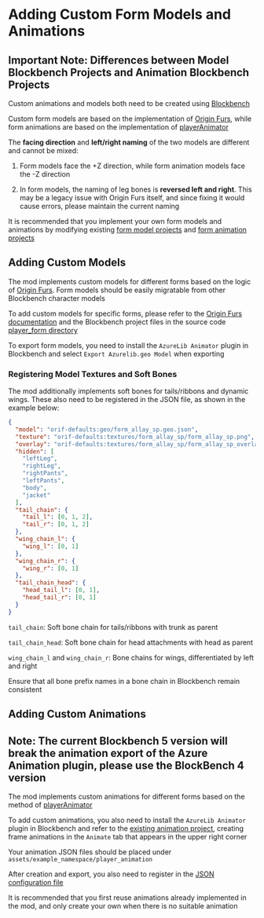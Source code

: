 # Adding Custom Form Models and Animations

## Important Note: Differences between Model Blockbench Projects and Animation Blockbench Projects

Custom animations and models both need to be created using [Blockbench](https://www.blockbench.net/)

Custom form models are based on the implementation of [Origin Furs](https://modrinth.com/mod/origin-furs), while form animations are based on the implementation of [playerAnimator](https://modrinth.com/mod/playeranimator)

The **facing direction** and **left/right naming** of the two models are different and cannot be mixed:

1. Form models face the +Z direction, while form animation models face the -Z direction

2. In form models, the naming of leg bones is **reversed left and right**. This may be a legacy issue with Origin Furs itself, and since fixing it would cause errors, please maintain the current naming

It is recommended that you implement your own form models and animations by modifying existing [form model projects](https://github.com/onixary/shape-shifter-curse-fabric/blob/master/3d_models/player_form/axolotl/form_axolotl_2.bbmodel) and [form animation projects](https://github.com/onixary/shape-shifter-curse-fabric/blob/master/3d_models/player_form/0_common/feral_form/animation/form_feral_common_anim.bbmodel)

## Adding Custom Models

The mod implements custom models for different forms based on the logic of [Origin Furs](https://modrinth.com/mod/origin-furs). Form models should be easily migratable from other Blockbench character models

To add custom models for specific forms, please refer to the [Origin Furs documentation](https://originalfur.readthedocs.io/en/latest/) and the Blockbench project files in the source code [player_form directory](https://github.com/onixary/shape-shifter-curse-fabric/tree/master/3d_models/player_form)

To export form models, you need to install the `AzureLib Animator` plugin in Blockbench and select `Export Azurelib.geo Model` when exporting

### Registering Model Textures and Soft Bones

The mod additionally implements soft bones for tails/ribbons and dynamic wings. These also need to be registered in the JSON file, as shown in the example below:

```json
{
  "model": "orif-defaults:geo/form_allay_sp.geo.json",
  "texture": "orif-defaults:textures/form_allay_sp/form_allay_sp.png",
  "overlay": "orif-defaults:textures/form_allay_sp/form_allay_sp_overlay.png",
  "hidden": [
    "leftLeg",
    "rightLeg",
    "rightPants",
    "leftPants",
    "body",
    "jacket"
  ],
  "tail_chain": {
    "tail_l": [0, 1, 2],
    "tail_r": [0, 1, 2]
  },
  "wing_chain_l": {
    "wing_l": [0, 1]
  },
  "wing_chain_r": {
    "wing_r": [0, 1]
  },
  "tail_chain_head": {
    "head_tail_l": [0, 1],
    "head_tail_r": [0, 1]
  }
}
```

`tail_chain`: Soft bone chain for tails/ribbons with trunk as parent

`tail_chain_head`: Soft bone chain for head attachments with head as parent

`wing_chain_l` and `wing_chain_r`: Bone chains for wings, differentiated by left and right

Ensure that all bone prefix names in a bone chain in Blockbench remain consistent

## Adding Custom Animations

## Note: The current Blockbench 5 version will break the animation export of the Azure Animation plugin, please use the BlockBench 4 version

The mod implements custom animations for different forms based on the method of [playerAnimator](https://modrinth.com/mod/playeranimator)

To add custom animations, you also need to install the `AzureLib Animator` plugin in Blockbench and refer to the [existing animation project](https://github.com/onixary/shape-shifter-curse-fabric/blob/master/3d_models/player_form/0_common/feral_form/animation/form_feral_common_anim.bbmodel), creating frame animations in the `Animate` tab that appears in the upper right corner

Your animation JSON files should be placed under `assets/example_namespace/player_animation`

After creation and export, you also need to register in the [JSON configuration file](https://ssc-wiki.readthedocs.io/zh-cn/latest/custom_forms/form_definition_json/)

It is recommended that you first reuse animations already implemented in the mod, and only create your own when there is no suitable animation
